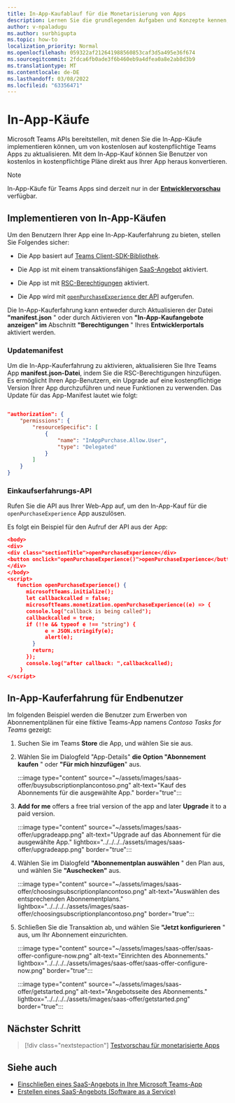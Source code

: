 ```yaml
---
title: In-App-Kaufablauf für die Monetarisierung von Apps
description: Lernen Sie die grundlegenden Aufgaben und Konzepte kennen, die erforderlich sind, um In-App-Käufe und Testfunktionen in Teams-Apps zu implementieren.
author: v-npaladugu
ms.author: surbhigupta
ms.topic: how-to
localization_priority: Normal
ms.openlocfilehash: 059322af212641988560853caf3d5a495e36f674
ms.sourcegitcommit: 2fdca6fb0ade3f6b460eb9a4dfea0a8e2ab8d3b9
ms.translationtype: MT
ms.contentlocale: de-DE
ms.lasthandoff: 03/08/2022
ms.locfileid: "63356471"
---
```

# <a name="in-app-purchases"></a>In-App-Käufe

Microsoft Teams APIs bereitstellen, mit denen Sie die In-App-Käufe implementieren können, um von kostenlosen auf kostenpflichtige Teams Apps zu aktualisieren. Mit dem In-App-Kauf können Sie Benutzer von kostenlos in kostenpflichtige Pläne direkt aus Ihrer App heraus konvertieren.

> [!NOTE]
> In-App-Käufe für Teams Apps sind derzeit nur in der [**Entwicklervorschau**](/microsoftteams/platform/resources/dev-preview/developer-preview-intro) verfügbar.

## <a name="implement-in-app-purchases"></a>Implementieren von In-App-Käufen

Um den Benutzern Ihrer App eine In-App-Kauferfahrung zu bieten, stellen Sie Folgendes sicher:

* Die App basiert auf [Teams Client-SDK-Bibliothek](https://github.com/OfficeDev/microsoft-teams-library-js).

* Die App ist mit einem transaktionsfähigen [SaaS-Angebot](~/concepts/deploy-and-publish/appsource/prepare/include-saas-offer.md) aktiviert.

* Die App ist mit [RSC-Berechtigungen](#update-manifest) aktiviert.

* Die App wird mit [`openPurchaseExperience` der API](#purchase-experience-api) aufgerufen.

Die In-App-Kauferfahrung kann entweder durch Aktualisieren der Datei **"manifest.json** " oder durch Aktivieren von **"In-App-Kaufangebote anzeigen" im** Abschnitt **"Berechtigungen** " Ihres **Entwicklerportals** aktiviert werden.

### <a name="update-manifest"></a>Updatemanifest

Um die In-App-Kauferfahrung zu aktivieren, aktualisieren Sie Ihre Teams App **manifest.json-Datei**, indem Sie die RSC-Berechtigungen hinzufügen. Es ermöglicht Ihren App-Benutzern, ein Upgrade auf eine kostenpflichtige Version Ihrer App durchzuführen und neue Funktionen zu verwenden. Das Update für das App-Manifest lautet wie folgt:

```json

"authorization": {
    "permissions": {
        "resourceSpecific": [
            {
                "name": "InAppPurchase.Allow.User",
                "type": "Delegated"
            }
        ]
    }
}
```

### <a name="purchase-experience-api"></a>Einkaufserfahrungs-API

Rufen Sie die API aus Ihrer Web-App auf, um den In-App-Kauf für die `openPurchaseExperience` App auszulösen.

Es folgt ein Beispiel für den Aufruf der API aus der App:

```json
<body> 
<div> 
<div class="sectionTitle">openPurchaseExperience</div> 
<button onclick="openPurchaseExperience()">openPurchaseExperience</button> 
</div> 
</body> 
<script> 
   function openPurchaseExperience() {
      microsoftTeams.initialize();
      let callbackcalled = false;
      microsoftTeams.monetization.openPurchaseExperience((e) => {
      console.log("callback is being called");
      callbackcalled = true;  
      if (!!e && typeof e !== "string") {
            e = JSON.stringify(e);
            alert(e);
        }
        return;
      });
      console.log("after callback: ",callbackcalled);
    } 
</script> 
```

## <a name="end-user-in-app-purchasing-experience"></a>In-App-Kauferfahrung für Endbenutzer

Im folgenden Beispiel werden die Benutzer zum Erwerben von Abonnementplänen für eine fiktive Teams-App namens *Contoso Tasks for Teams* gezeigt:

1. Suchen Sie im Teams **Store** die App, und wählen Sie sie aus.

1. Wählen Sie im Dialogfeld "App-Details" **die Option "Abonnement kaufen** " oder **"Für mich hinzufügen**" aus.

    :::image type="content" source="~/assets/images/saas-offer/buysubscriptionplancontoso.png" alt-text="Kauf des Abonnements für die ausgewählte App." border="true":::

1. **Add for me** offers a free trial version of the app and later **Upgrade** it to a paid version.

    :::image type="content" source="~/assets/images/saas-offer/upgradeapp.png" alt-text="Upgrade auf das Abonnement für die ausgewählte App." lightbox="../../../../assets/images/saas-offer/upgradeapp.png" border="true":::

1. Wählen Sie im Dialogfeld **"Abonnementplan auswählen** " den Plan aus, und wählen Sie **"Auschecken"** aus.

    :::image type="content" source="~/assets/images/saas-offer/choosingsubscriptionplancontoso.png" alt-text="Auswählen des entsprechenden Abonnementplans." lightbox="../../../../assets/images/saas-offer/choosingsubscriptionplancontoso.png" border="true":::

1. Schließen Sie die Transaktion ab, und wählen Sie **"Jetzt konfigurieren** " aus, um Ihr Abonnement einzurichten.

    :::image type="content" source="~/assets/images/saas-offer/saas-offer-configure-now.png" alt-text="Einrichten des Abonnements." lightbox="../../../../assets/images/saas-offer/saas-offer-configure-now.png" border="true":::

    :::image type="content" source="~/assets/images/saas-offer/getstarted.png" alt-text="Angebotsseite des Abonnements." lightbox="../../../../assets/images/saas-offer/getstarted.png" border="true":::

## <a name="next-step"></a>Nächster Schritt

> [!div class="nextstepaction"]
> [Testvorschau für monetarisierte Apps](~/concepts/deploy-and-publish/appsource/prepare/Test-preview-for-monetized-apps.md)

## <a name="see-also"></a>Siehe auch

* [Einschließen eines SaaS-Angebots in Ihre Microsoft Teams-App](~/concepts/deploy-and-publish/appsource/prepare/include-saas-offer.md)
* [Erstellen eines SaaS-Angebots (Software as a Service)](include-saas-offer.md#create-your-saas-offer)
